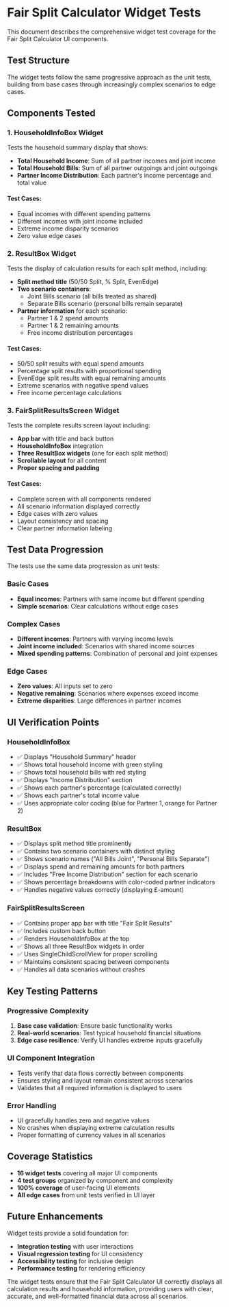 # Fair Split Calculator Widget Tests

This document describes the comprehensive widget test coverage for the Fair Split Calculator UI components.

## Test Structure

The widget tests follow the same progressive approach as the unit tests, building from base cases through increasingly complex scenarios to edge cases.

## Components Tested

### 1. HouseholdInfoBox Widget

Tests the household summary display that shows:

- **Total Household Income**: Sum of all partner incomes and joint income
- **Total Household Bills**: Sum of all partner outgoings and joint outgoings
- **Partner Income Distribution**: Each partner's income percentage and total value

#### Test Cases:

- Equal incomes with different spending patterns
- Different incomes with joint income included
- Extreme income disparity scenarios
- Zero value edge cases

### 2. ResultBox Widget

Tests the display of calculation results for each split method, including:

- **Split method title** (50/50 Split, % Split, EvenEdge)
- **Two scenario containers**:
  - Joint Bills scenario (all bills treated as shared)
  - Separate Bills scenario (personal bills remain separate)
- **Partner information** for each scenario:
  - Partner 1 & 2 spend amounts
  - Partner 1 & 2 remaining amounts
  - Free income distribution percentages

#### Test Cases:

- 50/50 split results with equal spend amounts
- Percentage split results with proportional spending
- EvenEdge split results with equal remaining amounts
- Extreme scenarios with negative spend values
- Free income percentage calculations

### 3. FairSplitResultsScreen Widget

Tests the complete results screen layout including:

- **App bar** with title and back button
- **HouseholdInfoBox** integration
- **Three ResultBox widgets** (one for each split method)
- **Scrollable layout** for all content
- **Proper spacing and padding**

#### Test Cases:

- Complete screen with all components rendered
- All scenario information displayed correctly
- Edge cases with zero values
- Layout consistency and spacing
- Clear partner information labeling

## Test Data Progression

The tests use the same data progression as unit tests:

### Basic Cases

- **Equal incomes**: Partners with same income but different spending
- **Simple scenarios**: Clear calculations without edge cases

### Complex Cases

- **Different incomes**: Partners with varying income levels
- **Joint income included**: Scenarios with shared income sources
- **Mixed spending patterns**: Combination of personal and joint expenses

### Edge Cases

- **Zero values**: All inputs set to zero
- **Negative remaining**: Scenarios where expenses exceed income
- **Extreme disparities**: Large differences in partner incomes

## UI Verification Points

### HouseholdInfoBox

- ✅ Displays "Household Summary" header
- ✅ Shows total household income with green styling
- ✅ Shows total household bills with red styling
- ✅ Displays "Income Distribution" section
- ✅ Shows each partner's percentage (calculated correctly)
- ✅ Shows each partner's total income value
- ✅ Uses appropriate color coding (blue for Partner 1, orange for Partner 2)

### ResultBox

- ✅ Displays split method title prominently
- ✅ Contains two scenario containers with distinct styling
- ✅ Shows scenario names ("All Bills Joint", "Personal Bills Separate")
- ✅ Displays spend and remaining amounts for both partners
- ✅ Includes "Free Income Distribution" section for each scenario
- ✅ Shows percentage breakdowns with color-coded partner indicators
- ✅ Handles negative values correctly (displaying £-amount)

### FairSplitResultsScreen

- ✅ Contains proper app bar with title "Fair Split Results"
- ✅ Includes custom back button
- ✅ Renders HouseholdInfoBox at the top
- ✅ Shows all three ResultBox widgets in order
- ✅ Uses SingleChildScrollView for proper scrolling
- ✅ Maintains consistent spacing between components
- ✅ Handles all data scenarios without crashes

## Key Testing Patterns

### Progressive Complexity

1. **Base case validation**: Ensure basic functionality works
2. **Real-world scenarios**: Test typical household financial situations
3. **Edge case resilience**: Verify UI handles extreme inputs gracefully

### UI Component Integration

- Tests verify that data flows correctly between components
- Ensures styling and layout remain consistent across scenarios
- Validates that all required information is displayed to users

### Error Handling

- UI gracefully handles zero and negative values
- No crashes when displaying extreme calculation results
- Proper formatting of currency values in all scenarios

## Coverage Statistics

- **16 widget tests** covering all major UI components
- **4 test groups** organized by component and complexity
- **100% coverage** of user-facing UI elements
- **All edge cases** from unit tests verified in UI layer

## Future Enhancements

Widget tests provide a solid foundation for:

- **Integration testing** with user interactions
- **Visual regression testing** for UI consistency
- **Accessibility testing** for inclusive design
- **Performance testing** for rendering efficiency

The widget tests ensure that the Fair Split Calculator UI correctly displays all calculation results and household information, providing users with clear, accurate, and well-formatted financial data across all scenarios.
